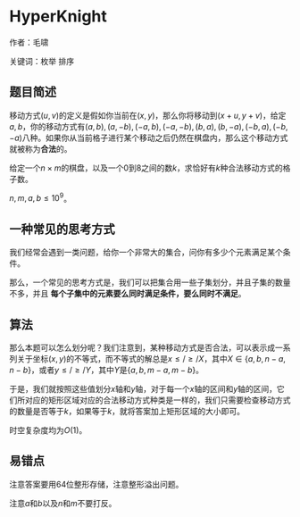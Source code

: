 # HyperKnight  
作者：毛啸

关键词：枚举 排序
## 题目简述
移动方式$(u, v)$的定义是假如你当前在$(x, y)$，那么你将移动到$(x + u, y + v)$，给定$a, b$，你的移动方式有$(a, b), (a, -b), (-a, b), (-a, -b), (b, a), (b, -a), (-b, a), (-b, -a)$八种。如果你从当前格子进行某个移动之后仍然在棋盘内，那么这个移动方式就被称为**合法**的。

给定一个$n \times m$的棋盘，以及一个0到8之间的数$k$，求恰好有$k$种合法移动方式的格子数。

$n, m, a, b \le 10 ^ 9$。
## 一种常见的思考方式
我们经常会遇到一类问题，给你一个非常大的集合，问你有多少个元素满足某个条件。

那么，一个常见的思考方式是，我们可以把集合用一些子集划分，并且子集的数量不多，并且
**每个子集中的元素要么同时满足条件，要么同时不满足**。
## 算法
那么本题可以怎么划分呢？我们注意到，某种移动方式是否合法，可以表示成一系列关于坐标$(x, y)$的不等式，而不等式的解总是$x \le/\ge/ X$，其中$X \in \{a, b, n - a, n - b\}$，或者$y \le/\ge/ Y$，其中$Y$是$\{a, b, m - a, m - b\}$。

于是，我们就按照这些值划分$x$轴和$y$轴，对于每一个$x$轴的区间和$y$轴的区间，它们所对应的矩形区域对应的合法移动方式种类是一样的，我们只需要检查移动方式的数量是否等于$k$，如果等于$k$，就将答案加上矩形区域的大小即可。

时空复杂度均为$O(1)$。
## 易错点
注意答案要用64位整形存储，注意整形溢出问题。

注意$a$和$b$以及$n$和$m$不要打反。
